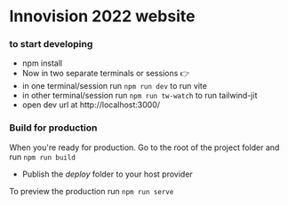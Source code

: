 # Innovision 2022 website

### to start developing

- npm install
- Now in two separate terminals or sessions 👉
- in one terminal/session run `npm run dev` to run vite
- in other terminal/session run `npm run tw-watch` to run tailwind-jit
- open dev url at http://localhost:3000/

### Build for production

When you're ready for production. Go to the root of the project folder and run `npm run build`

- Publish the _deploy_ folder to your host provider

To preview the production run `npm run serve`
